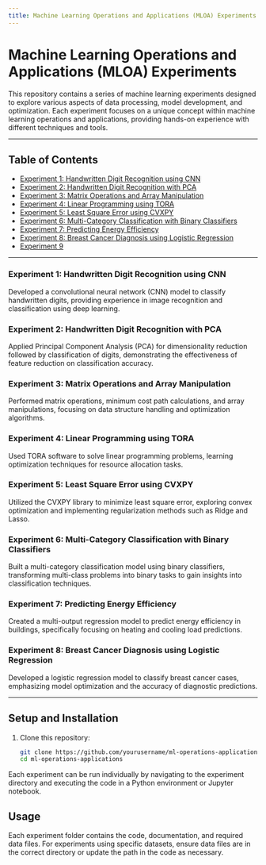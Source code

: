 ```yaml
---
title: Machine Learning Operations and Applications (MLOA) Experiments
---
```


# Machine Learning Operations and Applications (MLOA) Experiments

This repository contains a series of machine learning experiments designed to explore various aspects of data processing, model development, and optimization. Each experiment focuses on a unique concept within machine learning operations and applications, providing hands-on experience with different techniques and tools.

---

## Table of Contents

- [Experiment 1: Handwritten Digit Recognition using CNN](https://github.com/prachidave13/MLOA/tree/main/EXP1)
- [Experiment 2: Handwritten Digit Recognition with PCA](https://github.com/prachidave13/MLOA/tree/main/EXP2)
- [Experiment 3: Matrix Operations and Array Manipulation](https://github.com/prachidave13/MLOA/tree/main/EXP3)
- [Experiment 4: Linear Programming using TORA](https://github.com/prachidave13/MLOA/tree/main/EXP4)
- [Experiment 5: Least Square Error using CVXPY](https://github.com/prachidave13/MLOA/tree/main/EXP5)
- [Experiment 6: Multi-Category Classification with Binary Classifiers](https://github.com/prachidave13/MLOA/tree/main/EXP6)
- [Experiment 7: Predicting Energy Efficiency](https://github.com/prachidave13/MLOA/tree/main/EXP%207)
- [Experiment 8: Breast Cancer Diagnosis using Logistic Regression](https://github.com/prachidave13/MLOA/tree/main/EXP8)
- [Experiment 9](https://github.com/prachidave13/MLOA/tree/main/EXP9)

---

### Experiment 1: Handwritten Digit Recognition using CNN
Developed a convolutional neural network (CNN) model to classify handwritten digits, providing experience in image recognition and classification using deep learning.

### Experiment 2: Handwritten Digit Recognition with PCA
Applied Principal Component Analysis (PCA) for dimensionality reduction followed by classification of digits, demonstrating the effectiveness of feature reduction on classification accuracy.

### Experiment 3: Matrix Operations and Array Manipulation
Performed matrix operations, minimum cost path calculations, and array manipulations, focusing on data structure handling and optimization algorithms.

### Experiment 4: Linear Programming using TORA
Used TORA software to solve linear programming problems, learning optimization techniques for resource allocation tasks.

### Experiment 5: Least Square Error using CVXPY
Utilized the CVXPY library to minimize least square error, exploring convex optimization and implementing regularization methods such as Ridge and Lasso.

### Experiment 6: Multi-Category Classification with Binary Classifiers
Built a multi-category classification model using binary classifiers, transforming multi-class problems into binary tasks to gain insights into classification techniques.

### Experiment 7: Predicting Energy Efficiency
Created a multi-output regression model to predict energy efficiency in buildings, specifically focusing on heating and cooling load predictions.

### Experiment 8: Breast Cancer Diagnosis using Logistic Regression
Developed a logistic regression model to classify breast cancer cases, emphasizing model optimization and the accuracy of diagnostic predictions.

---

## Setup and Installation

1. Clone this repository:
   ```bash
   git clone https://github.com/yourusername/ml-operations-applications.git
   cd ml-operations-applications
    ```

Each experiment can be run individually by navigating to the experiment directory and executing the code in a Python environment or Jupyter notebook.

## Usage
Each experiment folder contains the code, documentation, and required data files. For experiments using specific datasets, ensure data files are in the correct directory or update the path in the code as necessary.

